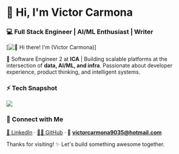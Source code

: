 # 👋 Hi, I'm Victor Carmona 
### 💻 Full Stack Engineer | AI/ML Enthusiast | Writer  

[<img src="https://data.bloggif.com/distant/user/store/d/3/4/d/9c741c40b249ffc91fe36a6566a5d43d.gif" alt="👋 Hi there! I'm (Victor Carmona)" title="👋 Hi there! I'm (Victor Carmona)"/>]

<!-- <a href="https://es.bloggif.com/" title="Edición de fotos"><img src="https://data.bloggif.com/distant/user/store/d/3/4/d/9c741c40b249ffc91fe36a6566a5d43d.gif" alt="Montaje creado Bloggif" width="281" height="281" /></a> -->

🚀 Software Engineer 2 at **ICA** | Building scalable platforms at the intersection of **data, AI/ML, and infra**. Passionate about developer experience, product thinking, and intelligent systems.

<!-- Alternate id - [@pkelucidata](https://github.com/pkelucidata) -->

### ⚡ Tech Snapshot

<p align="left">
  <img src="https://skillicons.dev/icons?i=python,js,ts,react,nextjs,tailwind,materialui,django,flask,fastapi,nodejs,sklearn,pytorch,aws,docker,terraform,githubactions,jest,cypress" />
</p>

<!-- ### ✍️ Writing & Blogs  
📚 Featured on: [Substack](https://pratikkumar.substack.com) · [GitHub Blog](https://pr2tik1.github.io) · [Towards AI](https://towardsai.net/author/pratik-kumar) -->

### 🤝 Connect with Me  
[💼 LinkedIn](https://www.linkedin.com/in/vmcarmona/) · [🧑‍💻 GitHub](https://github.com/VictorCarmonaMoraza) · 📧 **victorcarmona9035@hotmail.com**

Thanks for visiting! ✨ Let's build something awesome together.

<!-- <p align="center">
  <img src="https://github-readme-stats.vercel.app/api?username=pr2tik1&show_icons=true&theme=dark" width="400">
  <img src="https://github-readme-streak-stats.herokuapp.com?user=pr2tik1&theme=dark&hide_border=true" width="400">
</p> -->
